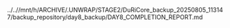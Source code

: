../..//mnt/h/ARCHIVE/.UNWRAP/STAGE2/DuRiCore_backup_20250805_113147/backup_repository/day8_backup/DAY8_COMPLETION_REPORT.md